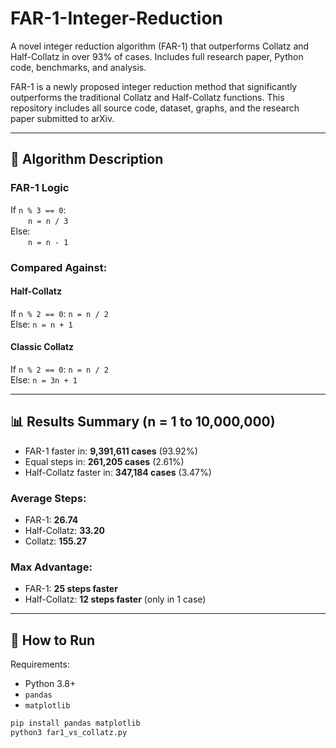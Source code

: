 # FAR-1-Integer-Reduction
A novel integer reduction algorithm (FAR-1) that outperforms Collatz and Half-Collatz in over 93% of cases. Includes full research paper, Python code, benchmarks, and analysis.


FAR-1 is a newly proposed integer reduction method that significantly outperforms the traditional Collatz and Half-Collatz functions. This repository includes all source code, dataset, graphs, and the research paper submitted to arXiv.

---

## 🔢 Algorithm Description

### FAR-1 Logic
If `n % 3 == 0`:  
  `n = n / 3`  
Else:  
  `n = n - 1`

### Compared Against:

#### Half-Collatz
If `n % 2 == 0`: `n = n / 2`  
Else: `n = n + 1`

#### Classic Collatz
If `n % 2 == 0`: `n = n / 2`  
Else: `n = 3n + 1`

---

## 📊 Results Summary (n = 1 to 10,000,000)

- FAR-1 faster in: **9,391,611 cases** (93.92%)
- Equal steps in: **261,205 cases** (2.61%)
- Half-Collatz faster in: **347,184 cases** (3.47%)

### Average Steps:
- FAR-1: **26.74**
- Half-Collatz: **33.20**
- Collatz: **155.27**

### Max Advantage:
- FAR-1: **25 steps faster**
- Half-Collatz: **12 steps faster** (only in 1 case)

---

## 🧪 How to Run

Requirements:
- Python 3.8+
- `pandas`
- `matplotlib`

```bash
pip install pandas matplotlib
python3 far1_vs_collatz.py
